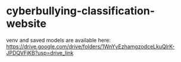 # cyberbullying-classification-website

venv and saved models are available here: https://drive.google.com/drive/folders/1WnYyEzhamgzodceLkuQlrK-JPDQVFjKB?usp=drive_link
